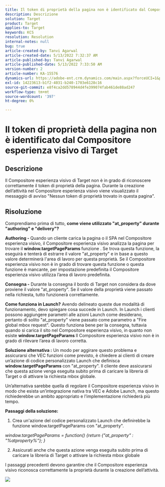 ```yaml
---
title: Il token di proprietà della pagina non è identificato dal Compositore esperienza visivo di Target
description: Descrizione
solution: Target
product: Target
applies-to: Target
keywords: KCS
resolution: Resolution
internal-notes: null
bug: true
article-created-by: Tanvi Agarwal
article-created-date: 5/13/2022 7:32:37 AM
article-published-by: Tanvi Agarwal
article-published-date: 5/13/2022 7:33:50 AM
version-number: 2
article-number: KA-15576
dynamics-url: https://adobe-ent.crm.dynamics.com/main.aspx?forceUCI=1&pagetype=entityrecord&etn=knowledgearticle&id=391ddcdb-8ed2-ec11-a7b5-00224809c27a
exl-id: 14223613-b1f2-4031-b240-1703e6128c16
source-git-commit: e8f4ca2dd578944d4fe399074fab461de88ad247
workflow-type: tm+mt
source-wordcount: '397'
ht-degree: 0%

---
```


# Il token di proprietà della pagina non è identificato dal Compositore esperienza visivo di Target

## Descrizione


Il Compositore esperienza visivo di Target non è in grado di riconoscere correttamente il token di proprietà della pagina. Durante la creazione dell’attività nel Compositore esperienza visivo viene visualizzato il messaggio di avviso &quot;Nessun token di proprietà trovato in questa pagina&quot;.


## Risoluzione


Comprendiamo prima di tutto, <b>come viene utilizzato &quot;at_property&quot; durante &quot;authoring&quot; e &quot;delivery&quot;?</b>

<b>Authoring - </b>
Quando un cliente carica la pagina o il SPA nel Compositore esperienza visivo, il Compositore esperienza visivo analizza la pagina per trovare il <b>window.targetPageParams </b>funzione . Se trova questa funzione, la eseguirà e tenterà di estrarre il valore &quot;at_property&quot; e in base a questo valore determinerà l&#39;area di lavoro per questa proprietà. Se il Compositore esperienza visivo non è in grado di trovare questa funzione o questa funzione è mancante, per impostazione predefinita il Compositore esperienza visivo utilizza l’area di lavoro predefinita.

<b>Consegna -</b>
Durante la consegna il bordo di Target non considera da dove proviene il valore &quot;at_property&quot;. Se il valore della proprietà viene passato nella richiesta, tutto funzionerà correttamente.


<b>Come funziona in Launch?</b>
Avendo delineato queste due modalità di funzionamento, devo spiegare cosa succede in Launch. In Launch i clienti possono aggiungere parametri alle azioni Launch come desiderano, pertanto di solito &quot;at_property&quot; viene passato come parametro a &quot;Fire global mbox request&quot;. Questo funziona bene per la consegna, tuttavia quando si carica il sito nel Compositore esperienza visivo, in quanto non esiste <b>window.targetPageParams </b>Il Compositore esperienza visivo non è in grado di rilevare l’area di lavoro corretta.

<b>Soluzione alternativa :</b>
Un modo per aggirare questo problema e assicurarsi che VEC funzioni come previsto, è chiedere ai clienti di creare un’azione di codice personalizzato Launch che definisca <b>window.targetPageParams </b>con &quot;at_property&quot;. Il cliente deve assicurarsi che questa azione venga eseguita subito prima di caricare la libreria di Target o di attivare la richiesta mbox globale.

Un’alternativa sarebbe quella di regolare il Compositore esperienza visivo in modo che esista un’integrazione nativa tra VEC e Adobe Launch, ma questo richiederebbe un ambito appropriato e l’implementazione richiederà più tempo.



<b>Passaggi della soluzione:</b>

1. Crea un&#39;azione del codice personalizzato Launch che definirebbe la funzione window.targetPageParams con &quot;at_property&quot;.

*window.targetPageParams = function() {return {&quot;at_property&quot; : &quot;%atproperty%&quot;}; }*

2. Assicurati anche che questa azione venga eseguita subito prima di caricare la libreria di Target o attivare la richiesta mbox globale



I passaggi precedenti devono garantire che il Compositore esperienza visivo riconosca correttamente la proprietà durante la creazione dell’attività.

![](http://omniture.custhelp.com/ci/inlineImage/get/3018176/a5a902ecd7ac849bb5bf0fa7e22e14e7)
